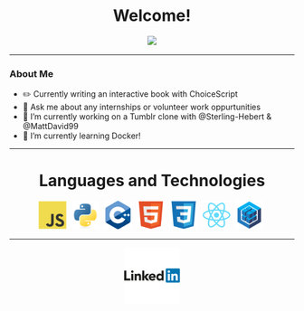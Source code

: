 <h1 align='center'> Welcome! </h1>

<div id='header' align='center'>
  <img src = 'https://preview.redd.it/mw4y58i658981.gif?width=750&auto=webp&s=d1f8893494ed1d8e9f731f4b7e7915ca7e4039dc' />
</div>



-----
### About Me
- ✏️ Currently writing an interactive book with ChoiceScript
- 💬 Ask me about any internships or volunteer work oppurtunities
- 🔭 I’m currently working on a Tumblr clone with @Sterling-Hebert & @MattDavid99
- 🌱 I’m currently learning Docker!

----
<div align='center'>
  <h1> Languages and Technologies </h1>
</div>
<div align='center'>
  <img src="https://raw.githubusercontent.com/devicons/devicon/1119b9f84c0290e0f0b38982099a2bd027a48bf1/icons/javascript/javascript-original.svg" title = "JavaScript" alt="JavaScript" height="50px" width="50px" />&nbsp;
  <img src="https://raw.githubusercontent.com/devicons/devicon/1119b9f84c0290e0f0b38982099a2bd027a48bf1/icons/python/python-original.svg" alt="Python" height="50px" width="50px" />&nbsp;
  <img src="https://raw.githubusercontent.com/devicons/devicon/1119b9f84c0290e0f0b38982099a2bd027a48bf1/icons/cplusplus/cplusplus-original.svg" alt="C++" height="50px" width="50px" />&nbsp;
  <img src="https://raw.githubusercontent.com/devicons/devicon/1119b9f84c0290e0f0b38982099a2bd027a48bf1/icons/html5/html5-original.svg" alt="HTML" height="50px" width="50px" />&nbsp;
  <img src="https://raw.githubusercontent.com/devicons/devicon/1119b9f84c0290e0f0b38982099a2bd027a48bf1/icons/css3/css3-original.svg" alt="CSS" height="50px" width="50px" />&nbsp;
  <img src="https://raw.githubusercontent.com/devicons/devicon/1119b9f84c0290e0f0b38982099a2bd027a48bf1/icons/react/react-original.svg" alt="React" height="50px" width="50px" />&nbsp;
  <img src="https://raw.githubusercontent.com/devicons/devicon/1119b9f84c0290e0f0b38982099a2bd027a48bf1/icons/sequelize/sequelize-original.svg" alt="SQL" height="50px" width="50px" />&nbsp;
</div>

----
<!-- LinkedIn -->
<div id='badges' align='center'>
 <a href='https://www.linkedin.com/in/jamesh007/'>
 <img src="https://raw.githubusercontent.com/devicons/devicon/1119b9f84c0290e0f0b38982099a2bd027a48bf1/icons/linkedin/linkedin-original-wordmark.svg" alt="LinkedIn" width="100px" />
 </a>
 </div>

<!--
**James-H007/James-H007** is a ✨ _special_ ✨ repository because its `README.md` (this file) appears on your GitHub profile.

Here are some ideas to get you started:

- 
- 
- 👯 I’m looking to collaborate on ...
- 🤔 I’m looking for help with ...
- 
- 📫 How to reach me: ...
- 😄 Pronouns: ...
- ⚡ Fun fact: ...
-->

